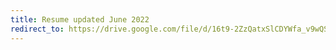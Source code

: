 ```yaml
---
title: Resume updated June 2022
redirect_to: https://drive.google.com/file/d/16t9-2ZzQatxSlCDYWfa_v9wQSWXEI6U7/view?usp=sharing
---
```

